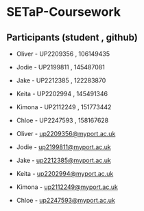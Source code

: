 # SETaP-Coursework

## Participants (student , github)
- Oliver - UP2209356 , 106149435
- Jodie - UP2199811 , 145487081
- Jake - UP2212385 , 122283870
- Keita - UP2202994 , 145491346
- Kimona - UP2112249 , 151773442
- Chloe - UP2247593 , 158167628

- Oliver - up2209356@myport.ac.uk
- Jodie - up2199811@myport.ac.uk
- Jake - up2212385@myport.ac.uk
- Keita - up2202994@myport.ac.uk
- Kimona - up2112249@myport.ac.uk
- Chloe - up2247593@myport.ac.uk

